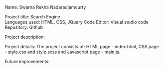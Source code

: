Name: Swarna Rekha Nadaradjamourty

Project title: Search Engine  
Languages used: HTML, CSS, JQuery 
Code Editor: Visual studio code 
Repository: Github

Project description: 

Project details: The project consists of: HTML page - index.html, CSS page - style.css and style.scss and Javascript page - main.js.

Future improvements:

